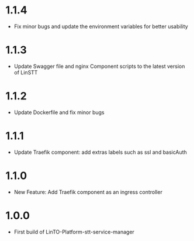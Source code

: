 # 1.1.4
- Fix minor bugs and update the environment variables for better usability

# 1.1.3
- Update Swagger file and nginx Component scripts to the latest version of LinSTT

# 1.1.2
- Update Dockerfile and fix minor bugs

# 1.1.1
- Update Traefik component: add extras labels such as ssl and basicAuth

# 1.1.0
- New Feature: Add Traefik component as an ingress controller

# 1.0.0
- First build of LinTO-Platform-stt-service-manager